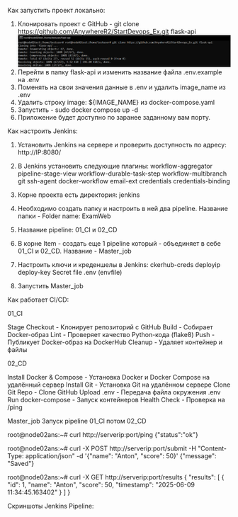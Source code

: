 Как запустить проект локально:
1. Клонировать проект с GitHub -  git clone https://github.com/AnywhereR2/StartDevops_Ex.git flask-api
![1](attach/1.PNG)
2. Перейти в папку flask-api и изменить название файла .env.example на .env
3. Поменять на свои значения данные в .env и удалить image_name из .env
4. Удалить строку image: ${IMAGE_NAME} из docker-compose.yaml
5. Запустить - sudo docker compose up -d
6. Приложение будет доступно по заранее заданному вам порту.


Как настроить Jenkins:
1. Установить Jenkins на сервере и проверить доступность по адресу: http://IP:8080/
2. В Jenkins установить следующие плагины:
workflow-aggregator
pipeline-stage-view
workflow-durable-task-step
workflow-multibranch
git
ssh-agent
docker-workflow
email-ext
credentials
credentials-binding


3. Корне проекта есть директория: jenkins
4. Необходимо создать папку и настроить в ней два pipeline. Название папки - Folder name: ExamWeb
5. Название pipeline: 01_CI и 02_CD
6. В корне Item - создать еще 1 pipeline который - объединяет в себе 01_CI и 02_CD. Название - Master_job
7. Настроить ключи и креденшелы в Jenkins:
ckerhub-creds
deployip
deploy-key
Secret file .env (envfile)


8. Запустить Master_job


Как работает CI/CD:


01_CI


Stage
Checkout - Клонирует репозиторий с GitHub
Build - Собирает Docker-образ
Lint - Проверяет качество Python-кода (flake8)
Push -  Публикует Docker-образ на DockerHub
Cleanup - Удаляет контейнер и файлы


02_CD


Install Docker & Compose -  Установка Docker и Docker Compose на удалённый сервер
Install Git -   Установка Git на удалённом сервере
Clone Git Repo - Clone GitHub
Upload .env -   Передача файла окружения .env
Run docker-compose - Запуск  контейнеров
Health Check - Проверка  на /ping


Master_job
Запуск pipeline 01_CI потом 02_CD


root@node02ans:~# curl http://serverip:port/ping
{"status":"ok"}


root@node02ans:~# curl -X POST http://serverip:port/submit -H "Content-Type: application/json" -d '{"name": "Anton", "score": 50}'
{"message": "Saved"}


root@node02ans:~# curl -X GET http://serverip:port/results
{
 "results": [
   {
     "id": 1,
     "name": "Anton",
     "score": 50,
     "timestamp": "2025-06-09 11:34:45.163402"
   }
 ]
}


Скриншоты Jenkins Pipeline:


